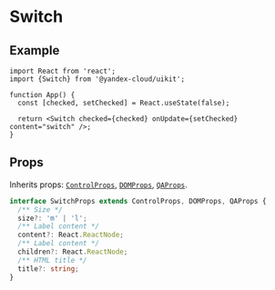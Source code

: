 # Switch

## Example

```tsx
import React from 'react';
import {Switch} from '@yandex-cloud/uikit';

function App() {
  const [checked, setChecked] = React.useState(false);

  return <Switch checked={checked} onUpdate={setChecked} content="switch" />;
}
```

## Props

Inherits props: [`ControlProps`](../types.ts#L13), [`DOMProps`](../types.ts#L3), [`QAProps`](../types.ts#L8).

```ts
interface SwitchProps extends ControlProps, DOMProps, QAProps {
  /** Size */
  size?: 'm' | 'l';
  /** Label content */
  content?: React.ReactNode;
  /** Label content */
  children?: React.ReactNode;
  /** HTML title */
  title?: string;
}
```
